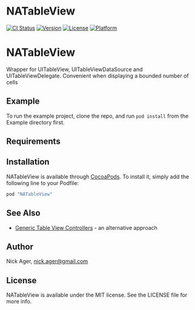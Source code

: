 # NATableView

[![CI Status](http://img.shields.io/travis/Nick%20Ager/NATableView.svg?style=flat)](https://travis-ci.org/Nick%20Ager/NATableView)
[![Version][cocoapods-version-badge]][cocoapods-url]
[![License][cocoapods-licence-badge]][cocoapods-url]
[![Platform][cocoapods-platform-badge]][cocoapods-url]


# NATableView
Wrapper for UITableView, UITableViewDataSource and UITableViewDelegate. 
Convenient when displaying a bounded number of cells

## Example

To run the example project, clone the repo, and run `pod install` from the Example directory first.

## Requirements

## Installation

NATableView is available through [CocoaPods](http://cocoapods.org). To install
it, simply add the following line to your Podfile:

```ruby
pod "NATableView"
```

## See Also
* [Generic Table View Controllers](https://talk.objc.io/episodes/S01E06-generic-table-view-controllers) - an alternative approach

## Author

Nick Ager, nick.ager@gmail.com

## License

NATableView is available under the MIT license. See the LICENSE file for more info.

[swift-badge]: https://img.shields.io/badge/Swift-3.0-orange.svg?style=flat
[cocoapods-version-badge]: https://img.shields.io/cocoapods/v/NATableView.svg?style=flat
[cocoapods-licence-badge]: https://img.shields.io/cocoapods/l/NATableView.svg?style=flat
[cocoapods-platform-badge]: https://img.shields.io/cocoapods/p/NATableView.svg?style=flat
[cocoapods-url]: http://cocoapods.org/pods/NATableView
[swift-url]: https://swift.org


